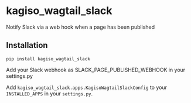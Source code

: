 # kagiso_wagtail_slack
Notify Slack via a web hook when a page has been published

## Installation
`pip install kagiso_wagtail_slack`

Add your Slack webhook as SLACK_PAGE_PUBLISHED_WEBHOOK in your settings.py

Add `kagiso_wagtail_slack.apps.KagisoWagtailSlackConfig` to your `INSTALLED_APPS` in your `settings.py`.

